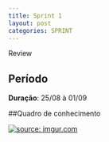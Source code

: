 ```yaml
---
title: Sprint 1
layout: post
categories: SPRINT
---
```

Review

## Período

**Duração**: 25/08 à 01/09

##Quadro de conhecimento

<a href="https://imgur.com/eFcSvq1"><img src="https://i.imgur.com/eFcSvq1.png" title="source: imgur.com" /></a>
